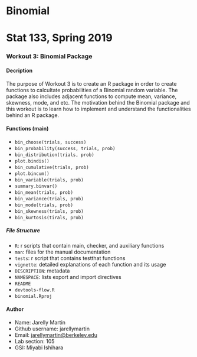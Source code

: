 # Binomial

# Stat 133, Spring 2019

### Workout 3: Binomial Package

#### Decription

The purpose of Workout 3 is to create an R package in order to create functions to calcultate probabilities of a Binomial random variable. The package also includes adjacent functions to compute mean, variance, skewness, mode, and etc. The motivation behind the Binomial package and this workout is to learn how to implement and understand the functionalities behind an R package. 

#### Functions (main)
- `bin_choose(trials, success)`
- `bin_probability(success, trials, prob)`
- `bin_distribution(trials, prob)`
- `plot.bindis()`
- `bin_cumulative(trials, prob)`
- `plot.bincum()`
- `bin_variable(trials, prob)`
- `summary.binvar()`
- `bin_mean(trials, prob)`
- `bin_variance(trials, prob)`
- `bin_mode(trials, prob)`
- `bin_skewness(trials, prob)`
- `bin_kurtosis(tirals, prob)`

##### File Structure
- `R`: r scripts that contain main, checker, and auxiliary functions
- `man`: files for the manual documentation
- `tests`: r script that contains testthat functions
- `vignette`: detailed explanations of each function and its usage
- `DESCRIPTION`: metadata
- `NAMESPACE`: lists export and import directives
- `README`
- `devtools-flow.R`
- `binomial.Rproj`


#### Author 

- Name: Jarelly Martin
- Github username: jarellymartin
- Email: jarellymartin@berkeley.edu
- Lab section: 105
- GSI: Miyabi Ishihara